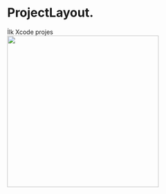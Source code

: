 # ProjectLayout.
İlk Xcode projes  
<img src="https://github.com/Sarper-Bal/ProjectLayout/assets/49680723/9c51cd44-54ad-4748-b769-3d75d1d25fdb" width="350">
